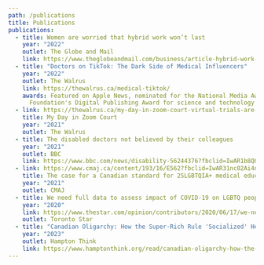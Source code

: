 ```yaml
---
path: /publications
title: Publications
publications:
  - title: Women are worried that hybrid work won’t last
    year: "2022"
    outlet: The Globe and Mail
    link: https://www.theglobeandmail.com/business/article-hybrid-work-women-career-family/
  - title: "Doctors on TikTok: The Dark Side of Medical Influencers"
    year: "2022"
    outlet: The Walrus
    link: https://thewalrus.ca/medical-tiktok/
    awards: Featured on Apple News, nominated for the National Media Awards
      Foundation's Digital Publishing Award for science and technology
  - link: https://thewalrus.ca/my-day-in-zoom-court-virtual-trials-are-a-better-option-for-sexual-assault-survivors/
    title: My Day in Zoom Court
    year: "2021"
    outlet: The Walrus
  - title: The disabled doctors not believed by their colleagues
    year: "2021"
    outlet: BBC
    link: https://www.bbc.com/news/disability-56244376?fbclid=IwAR1b8QOQQIntwAvZtqjwYGN27GjCgGR2iRoEMucpOmfXN6F3hXXAs4mCmkc
  - link: https://www.cmaj.ca/content/193/16/E562?fbclid=IwAR31nc02Ai4nZWYDhzsHxLWQJdwwH7F4bYe6kwrHOTEealNZreUHGlA8esM
    title: The case for a Canadian standard for 2SLGBTQIA+ medical education
    year: "2021"
    outlet: CMAJ
  - title: We need full data to assess impact of COVID-19 on LGBTQ people
    year: "2020"
    link: https://www.thestar.com/opinion/contributors/2020/06/17/we-need-full-data-to-assess-impact-of-covid-19-on-lgbtq-people.html
    outlet: Toronto Star
  - title: "Canadian Oligarchy: How the Super-Rich Rule 'Socialized' Healthcare"
    year: "2023"
    outlet: Hampton Think
    link: https://www.hamptonthink.org/read/canadian-oligarchy-how-the-super-rich-rule-socialized-healthcare
---
```


